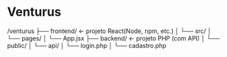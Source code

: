 # Venturus

/venturus
├── frontend/       ← projeto React(Node, npm, etc.)
│   └── src/
│       └── pages/
│       └── App.jsx
├── backend/        ← projeto PHP (com API)
│   └── public/
│   └── api/
│       └── login.php
│       └── cadastro.php
